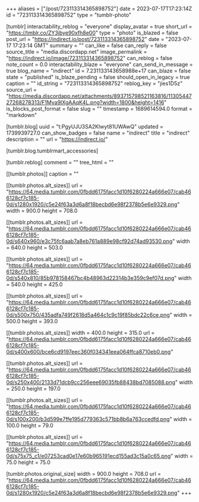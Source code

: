 +++
aliases = ["/post/723113314365898752"]
date = 2023-07-17T17:23:14Z
id = "723113314365898752"
type = "tumblr-photo"

[tumblr]
interactability_reblog = "everyone"
display_avatar = true
short_url = "https://tmblr.co/ZY3jbye90xfh8e00"
type = "photo"
is_blazed = false
post_url = "https://indirect.io/post/723113314365898752"
date = "2023-07-17 17:23:14 GMT"
summary = ""
can_like = false
can_reply = false
source_title = "media.discordapp.net"
image_permalink = "https://indirect.io/image/723113314365898752"
can_reblog = false
note_count = 0.0
interactability_blaze = "everyone"
can_send_in_message = true
blog_name = "indirect"
id = 7.231133143658988e+17
can_blaze = false
state = "published"
is_blaze_pending = false
should_open_in_legacy = true
caption = ""
id_string = "723113314365898752"
reblog_key = "jies1D5z"
source_url = "https://media.discordapp.net/attachments/893715798521163816/1130544727268278313/F1Mya9IXgAAqK4L.png?width=1800&height=1416"
is_blocks_post_format = false
slug = ""
timestamp = 1689614594.0
format = "markdown"

[tumblr.blog]
uuid = "t:PgyUJU3SA2Klwyt81UWAwQ"
updated = 1739939727.0
can_show_badges = false
name = "indirect"
title = "indirect"
description = ""
url = "https://indirect.io/"

[tumblr.blog.tumblrmart_accessories]

[tumblr.reblog]
comment = ""
tree_html = ""

[[tumblr.photos]]
caption = ""

[[tumblr.photos.alt_sizes]]
url = "https://64.media.tumblr.com/0fbdd6175facc1d10f6280224a666e07/cab466128cf7c185-0d/s1280x1920/c5e24f63a3d6a8f18becbd6e98f2378b5e6e9329.png"
width = 900.0
height = 708.0

[[tumblr.photos.alt_sizes]]
url = "https://64.media.tumblr.com/0fbdd6175facc1d10f6280224a666e07/cab466128cf7c185-0d/s640x960/e3c75fc6aab7a8eb761a889e98cf92d74ad93530.png"
width = 640.0
height = 503.0

[[tumblr.photos.alt_sizes]]
url = "https://64.media.tumblr.com/0fbdd6175facc1d10f6280224a666e07/cab466128cf7c185-0d/s540x810/85b978158467bc4b48963d22314b3e359c9ef07d.png"
width = 540.0
height = 425.0

[[tumblr.photos.alt_sizes]]
url = "https://64.media.tumblr.com/0fbdd6175facc1d10f6280224a666e07/cab466128cf7c185-0d/s500x750/435adfa749f2618d5a464c1c9c19f85bdc22c6ce.png"
width = 500.0
height = 393.0

[[tumblr.photos.alt_sizes]]
width = 400.0
height = 315.0
url = "https://64.media.tumblr.com/0fbdd6175facc1d10f6280224a666e07/cab466128cf7c185-0d/s400x600/bce6cd9197eec360f034341eea064ffca8710eb0.png"

[[tumblr.photos.alt_sizes]]
url = "https://64.media.tumblr.com/0fbdd6175facc1d10f6280224a666e07/cab466128cf7c185-0d/s250x400/2133d71dcb9cc256eee69035fb88438bd7085088.png"
width = 250.0
height = 197.0

[[tumblr.photos.alt_sizes]]
url = "https://64.media.tumblr.com/0fbdd6175facc1d10f6280224a666e07/cab466128cf7c185-0d/s100x200/b3d599e7ffe195d779363c571bb8b6a763ccedfd.png"
width = 100.0
height = 79.0

[[tumblr.photos.alt_sizes]]
url = "https://64.media.tumblr.com/0fbdd6175facc1d10f6280224a666e07/cab466128cf7c185-0d/s75x75_c1/e07253cad0e17e60b965191ecd155ad3c15a0c65.png"
width = 75.0
height = 75.0

[tumblr.photos.original_size]
width = 900.0
height = 708.0
url = "https://64.media.tumblr.com/0fbdd6175facc1d10f6280224a666e07/cab466128cf7c185-0d/s1280x1920/c5e24f63a3d6a8f18becbd6e98f2378b5e6e9329.png"
+++
